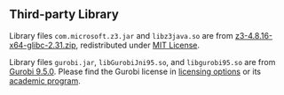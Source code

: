 ## Third-party Library

Library files ``com.microsoft.z3.jar`` and ``libz3java.so`` are from [z3-4.8.16-x64-glibc-2.31.zip](https://github.com/Z3Prover/z3/releases/download/z3-4.8.16/z3-4.8.16-x64-glibc-2.31.zip), redistributed under [MIT License](LICENSE.z3).

Library files ``gurobi.jar``, ``libGurobiJni95.so``, and ``libgurobi95.so`` are from [Gurobi 9.5.0](https://packages.gurobi.com/9.5/gurobi9.5.0_linux64.tar.gz). Please find the Gurobi license in [licensing options](https://www.gurobi.com/products/licensing-options/) or its [academic program](https://www.gurobi.com/academia/academic-program-and-licenses/).
